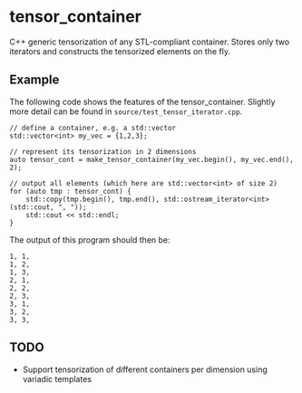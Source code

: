 tensor_container
================

C++ generic tensorization of any STL-compliant container.
Stores only two iterators and constructs the tensorized elements on the fly.

Example
-------
The following code shows the features of the tensor_container.
Slightly more detail can be found in `source/test_tensor_iterator.cpp`.

    // define a container, e.g. a std::vector
    std::vector<int> my_vec = {1,2,3};

    // represent its tensorization in 2 dimensions
    auto tensor_cont = make_tensor_container(my_vec.begin(), my_vec.end(), 2);

    // output all elements (which here are std::vector<int> of size 2)
    for (auto tmp : tensor_cont) {
        std::copy(tmp.begin(), tmp.end(), std::ostream_iterator<int>(std::cout, ", "));
        std::cout << std::endl;
    }

The output of this program should then be:

    1, 1, 
    1, 2, 
    1, 3, 
    2, 1, 
    2, 2, 
    2, 3, 
    3, 1, 
    3, 2, 
    3, 3,


TODO
----
  - Support tensorization of different containers per dimension using variadic templates

